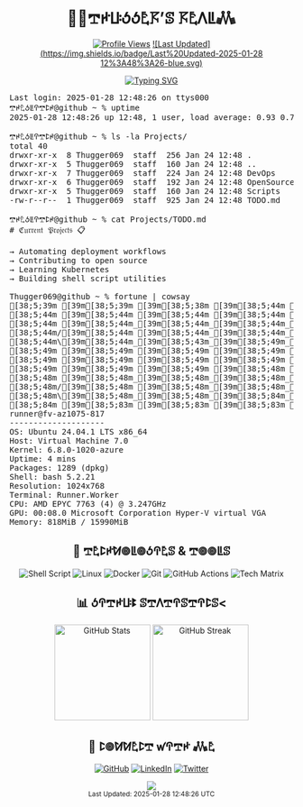 <div align="center">
  <h1>👨‍💻𖢧ꛅꚶꚽꚽ𖤢𖦪’ꕷ 𖦪𖤢ꛎꚳ𖢑</h1>

  [![Profile Views](https://komarev.com/ghpvc/?username=thugger069&color=blueviolet&style=flat-square&label=Profile%20Views)](https://github.com/thugger069)
  [![Last Updated](https://img.shields.io/badge/Last%20Updated-2025-01-28 12%3A48%3A26-blue.svg)](https://github.com/thugger069)

  <a href="https://git.io/typing-svg">
    <img src="https://readme-typing-svg.demolab.com?font=Ubuntu+Mono&duration=3000&pause=1000&color=00FF9C&center=true&vCenter=true&width=435&lines=ℌ𝔢𝔩𝔩𝔬+𝔗𝔥𝔢𝔯𝔢;ℑ’𝔪+𖢧ꛅ𖤢ꚽꚳꛈ𖢧ꛕꛅ𝔖;𝔥𝔢𝔩𝔩+𝔖𝔠𝔯𝔦𝔭𝔱+𝔈𝔫𝔱𝔥𝔲𝔰𝔦𝔞𝔰𝔱;𝔏𝔦𝔫𝔲𝔵+%26+𝔇𝔢𝔳𝔒𝔭𝔰+𝔈𝔵𝔭𝔩𝔬𝔯𝔢𝔯;𝔒𝔭𝔢𝔫+𝔖𝔬𝔲𝔯𝔠𝔢+ℭ𝔬𝔫𝔱𝔯𝔦𝔟𝔲𝔱𝔬𝔯;𝔄𝔩𝔴𝔞𝔶𝔰+𝔏𝔢𝔞𝔯𝔫𝔦𝔫𝔤+%F0%9F%92%A1" alt="Typing SVG" />
  </a>
</div>

<pre class="terminal">
Last login: 2025-01-28 12:48:26 on ttys000
𖢧ꛅ𖤢ꚽꚳꛈ𖢧ꛕꛅ@github ~ % uptime
2025-01-28 12:48:26 up 12:48, 1 user, load average: 0.93 0.78 1.03

𖢧ꛅ𖤢ꚽꚳꛈ𖢧ꛕꛅ@github ~ % ls -la Projects/
total 40
drwxr-xr-x  8 Thugger069  staff  256 Jan 24 12:48 .
drwxr-xr-x  5 Thugger069  staff  160 Jan 24 12:48 ..
drwxr-xr-x  7 Thugger069  staff  224 Jan 24 12:48 DevOps
drwxr-xr-x  6 Thugger069  staff  192 Jan 24 12:48 OpenSource
drwxr-xr-x  5 Thugger069  staff  160 Jan 24 12:48 Scripts
-rw-r--r--  1 Thugger069  staff  925 Jan 24 12:48 TODO.md

𖢧ꛅ𖤢ꚽꚳꛈ𖢧ꛕꛅ@github ~ % cat Projects/TODO.md
# ℭ𝔲𝔯𝔯𝔢𝔫𝔱 𝔓𝔯𝔬𝔧𝔢𝔠𝔱𝔰 📋

→ Automating deployment workflows
→ Contributing to open source
→ Learning Kubernetes
→ Building shell script utilities

Thugger069@github ~ % fortune | cowsay
[38;5;39m [39m[38;5;39m [39m[38;5;38m [39m[38;5;44m [39m[38;5;44m [39m[38;5;44m|[39m[38;5;44m|[39m[38;5;44m [39m[38;5;44m [39m[38;5;44m [39m[38;5;44m [39m[38;5;44m [39m[38;5;44m_[39m[38;5;44m_[39m[38;5;43m [39m[38;5;49m [39m[38;5;49m_[39m[38;5;49m_[39m[38;5;49m [39m[38;5;49m [39m[38;5;49m [39m[38;5;49m/[39m[38;5;49m/[39m[38;5;49m|[39m[38;5;48m [39m[38;5;48m [39m[38;5;48m [39m[38;5;48m [39m[38;5;48m|[39m[38;5;48m|[39m[38;5;48m [39m[38;5;48m [39m[38;5;48m [39m[38;5;84m/[39m[38;5;83m|[39m[38;5;83m_[39m[38;5;83m_[39m[38;5;83m_[39m[38;5;83m/[39m[38;5;83m|[39m[38;5;83m [39m[38;5;83m_[39m[38;5;83m_[39m[38;5;83m [39m[38;5;83m [39m[38;5;119m/[39m[38;5;118m/[39m[38;5;118m|[39m[38;5;118m [39m[38;5;118m_[39m[38;5;118m_[39m[38;5;118m_[39m[38;5;118m [39m[38;5;118m [39m[38;5;118m [39m[38;5;154m_[39m[38;5;154m_[39m[38;5;154m [39m[38;5;154m [39m[38;5;154m [39m[38;5;154m [39m[38;5;154m [39m[38;5;154m [39m[38;5;154m/[39m[38;5;154m/[39m[38;5;148m|[39m[38;5;184m [39m[38;5;184m [39m[38;5;184m_[39m[38;5;184m_[39m[38;5;184m_[39m[38;5;184m_[39m[38;5;184m [39m[38;5;184m [39m[38;5;184m/[39m[38;5;184m/[39m[38;5;184m|[39m[38;5;178m[39m
[38;5;44m [39m[38;5;44m [39m[38;5;44m [39m[38;5;44m [39m[38;5;44m=[39m[38;5;44m|[39m[38;5;44m|[39m[38;5;44m=[39m[38;5;44m [39m[38;5;44m_[39m[38;5;44m_[39m[38;5;43m/[39m[38;5;49m [39m[38;5;49m/[39m[38;5;49m_[39m[38;5;49m/[39m[38;5;49m [39m[38;5;49m_[39m[38;5;49m)[39m[38;5;49m_[39m[38;5;49m|[39m[38;5;48m/[39m[38;5;48m|[39m[38;5;48m|[39m[38;5;48m [39m[38;5;48m [39m[38;5;48m [39m[38;5;48m=[39m[38;5;48m|[39m[38;5;48m|[39m[38;5;84m=[39m[38;5;83m [39m[38;5;83m|[39m[38;5;83m [39m[38;5;83m_[39m[38;5;83m_[39m[38;5;83m [39m[38;5;83m [39m[38;5;83m/[39m[38;5;83m_[39m[38;5;83m/[39m[38;5;83m [39m[38;5;119m/[39m[38;5;118m_[39m[38;5;118m|[39m[38;5;118m/[39m[38;5;118m|[39m[38;5;118m|[39m[38;5;118m<[39m[38;5;118m [39m[38;5;118m [39m[38;5;118m/[39m[38;5;154m [39m[38;5;154m_[39m[38;5;154m/[39m[38;5;154m_[39m[38;5;154m/[39m[38;5;154m_[39m[38;5;154m_[39m[38;5;154m [39m[38;5;154m [39m[38;5;154m_[39m[38;5;148m|[39m[38;5;184m/[39m[38;5;184m|[39m[38;5;184m|[39m[38;5;184m [39m[38;5;184m|[39m[38;5;184m_[39m[38;5;184m [39m[38;5;184m [39m[38;5;184m/[39m[38;5;184m_[39m[38;5;184m|[39m[38;5;178m/[39m[38;5;214m|[39m[38;5;214m|[39m[38;5;214m[39m
[38;5;44m [39m[38;5;44m_[39m[38;5;44m_[39m[38;5;44m_[39m[38;5;44m [39m[38;5;44m|[39m[38;5;44m|[39m[38;5;44m [39m[38;5;43m/[39m[38;5;49m [39m[38;5;49m_[39m[38;5;49m_[39m[38;5;49m_[39m[38;5;49m/[39m[38;5;49m [39m[38;5;49m|[39m[38;5;49m [39m[38;5;49m|[39m[38;5;48m/[39m[38;5;48m [39m[38;5;48m_[39m[38;5;48m [39m[38;5;48m\[39m[38;5;48m [39m[38;5;48m_[39m[38;5;48m_[39m[38;5;48m_[39m[38;5;84m [39m[38;5;83m|[39m[38;5;83m|[39m[38;5;83m [39m[38;5;83m/[39m[38;5;83m [39m[38;5;83m/[39m[38;5;83m_[39m[38;5;83m/[39m[38;5;83m [39m[38;5;83m/[39m[38;5;83m [39m[38;5;119m_[39m[38;5;118m_[39m[38;5;118m_[39m[38;5;118m/[39m[38;5;118m [39m[38;5;118m_[39m[38;5;118m [39m[38;5;118m\[39m[38;5;118m [39m[38;5;118m/[39m[38;5;154m [39m[38;5;154m/[39m[38;5;154m_[39m[38;5;154m/[39m[38;5;154m_[39m[38;5;154m/[39m[38;5;154m|[39m[38;5;154m_[39m[38;5;154m [39m[38;5;154m [39m[38;5;148m|[39m[38;5;184m/[39m[38;5;184m [39m[38;5;184m_[39m[38;5;184m [39m[38;5;184m\[39m[38;5;184m [39m[38;5;184m_[39m[38;5;184m/[39m[38;5;184m_[39m[38;5;184m [39m[38;5;184m<[39m[38;5;178m/[39m[38;5;214m [39m[38;5;214m_[39m[38;5;214m [39m[38;5;214m\[39m[38;5;214m [39m[38;5;214m[39m
[38;5;44m/[39m[38;5;44m [39m[38;5;44m_[39m[38;5;44m_[39m[38;5;44m`[39m[38;5;43m [39m[38;5;49m|[39m[38;5;49m/[39m[38;5;49m [39m[38;5;49m/[39m[38;5;49m_[39m[38;5;49m_[39m[38;5;49m|[39m[38;5;49m [39m[38;5;49m|[39m[38;5;48m|[39m[38;5;48m [39m[38;5;48m/[39m[38;5;48m [39m[38;5;48m [39m[38;5;48m_[39m[38;5;48m_[39m[38;5;48m/[39m[38;5;48m/[39m[38;5;84m [39m[38;5;83m_[39m[38;5;83m_[39m[38;5;83m`[39m[38;5;83m [39m[38;5;83m|[39m[38;5;83m/[39m[38;5;83m_[39m[38;5;83m_[39m[38;5;83m_[39m[38;5;83m [39m[38;5;83m [39m[38;5;119m/[39m[38;5;118m [39m[38;5;118m/[39m[38;5;118m_[39m[38;5;118m_[39m[38;5;118m/[39m[38;5;118m [39m[38;5;118m [39m[38;5;118m_[39m[38;5;118m_[39m[38;5;154m/[39m[38;5;154m/[39m[38;5;154m_[39m[38;5;154m/[39m[38;5;154m/[39m[38;5;154m_[39m[38;5;154m/[39m[38;5;154m [39m[38;5;154m/[39m[38;5;154m [39m[38;5;148m_[39m[38;5;184m_[39m[38;5;184m/[39m[38;5;184m/[39m[38;5;184m [39m[38;5;184m [39m[38;5;184m_[39m[38;5;184m_[39m[38;5;184m/[39m[38;5;184m/[39m[38;5;184m_[39m[38;5;184m_[39m[38;5;178m_[39m[38;5;214m_[39m[38;5;214m/[39m[38;5;214m [39m[38;5;214m [39m[38;5;214m_[39m[38;5;214m_[39m[38;5;214m/[39m[38;5;214m [39m[38;5;214m[39m
[38;5;44m\[39m[38;5;44m_[39m[38;5;43m_[39m[38;5;49m_[39m[38;5;49m_[39m[38;5;49m/[39m[38;5;49m [39m[38;5;49m\[39m[38;5;49m [39m[38;5;49m [39m[38;5;49m_[39m[38;5;49m/[39m[38;5;48m|[39m[38;5;48m [39m[38;5;48m|[39m[38;5;48m_[39m[38;5;48m/[39m[38;5;48m\[39m[38;5;48m_[39m[38;5;48m_[39m[38;5;48m_[39m[38;5;84m/[39m[38;5;83m [39m[38;5;83m\[39m[38;5;83m_[39m[38;5;83m_[39m[38;5;83m_[39m[38;5;83m_[39m[38;5;83m/[39m[38;5;83m|[39m[38;5;83m/[39m[38;5;83m [39m[38;5;83m [39m[38;5;119m [39m[38;5;118m|[39m[38;5;118m/[39m[38;5;118m\[39m[38;5;118m [39m[38;5;118m [39m[38;5;118m_[39m[38;5;118m/[39m[38;5;118m\[39m[38;5;118m_[39m[38;5;154m_[39m[38;5;154m_[39m[38;5;154m/[39m[38;5;154m [39m[38;5;154m [39m[38;5;154m/[39m[38;5;154m_[39m[38;5;154m/[39m[38;5;154m [39m[38;5;154m [39m[38;5;148m/[39m[38;5;184m_[39m[38;5;184m_[39m[38;5;184m_[39m[38;5;184m_[39m[38;5;184m/[39m[38;5;184m\[39m[38;5;184m_[39m[38;5;184m_[39m[38;5;184m_[39m[38;5;184m/[39m[38;5;184m [39m[38;5;178m [39m[38;5;214m [39m[38;5;214m [39m[38;5;214m [39m[38;5;214m [39m[38;5;214m\[39m[38;5;214m_[39m[38;5;214m_[39m[38;5;214m_[39m[38;5;214m/[39m[38;5;208m [39m[38;5;208m [39m[38;5;208m[39m
[38;5;49m [39m[38;5;49m [39m[38;5;49m [39m[38;5;49m [39m[38;5;49m [39m[38;5;49m [39m[38;5;49m [39m[38;5;49m/[39m[38;5;49m_[39m[38;5;48m/[39m[38;5;48m [39m[38;5;48m([39m[38;5;48m_[39m[38;5;48m_[39m[38;5;48m/[39m[38;5;48m [39m[38;5;48m [39m[38;5;48m [39m[38;5;84m [39m[38;5;83m [39m[38;5;83m [39m[38;5;83m [39m[38;5;83m [39m[38;5;83m [39m[38;5;83m [39m[38;5;83m [39m[38;5;83m [39m[38;5;83m [39m[38;5;83m [39m[38;5;83m [39m[38;5;119m [39m[38;5;118m [39m[38;5;118m [39m[38;5;118m [39m[38;5;118m [39m[38;5;118m [39m[38;5;118m/[39m[38;5;118m_[39m[38;5;118m/[39m[38;5;118m [39m[38;5;154m [39m[38;5;154m [39m[38;5;154m [39m[38;5;154m [39m[38;5;154m [39m[38;5;154m [39m[38;5;154m [39m[38;5;154m [39m[38;5;154m [39m[38;5;154m [39m[38;5;148m [39m[38;5;184m [39m[38;5;184m [39m[38;5;184m [39m[38;5;184m [39m[38;5;184m [39m[38;5;184m [39m[38;5;184m [39m[38;5;184m [39m[38;5;184m [39m[38;5;184m [39m[38;5;184m [39m[38;5;178m [39m[38;5;214m [39m[38;5;214m [39m[38;5;214m [39m[38;5;214m [39m[38;5;214m [39m[38;5;214m [39m[38;5;214m [39m[38;5;214m [39m[38;5;214m [39m[38;5;208m [39m[38;5;208m [39m[38;5;208m [39m[38;5;208m [39m[38;5;208m [39m[38;5;208m[39m
[38;5;49m [39m[38;5;49m [39m[38;5;49m [39m[38;5;49m [39m[38;5;49m [39m[38;5;49m|[39m[38;5;48m|[39m[38;5;48m [39m[38;5;48m [39m[38;5;48m [39m[38;5;48m [39m[38;5;48m [39m[38;5;48m_[39m[38;5;48m_[39m[38;5;48m [39m[38;5;84m [39m[38;5;83m_[39m[38;5;83m_[39m[38;5;83m [39m[38;5;83m [39m[38;5;83m [39m[38;5;83m/[39m[38;5;83m/[39m[38;5;83m|[39m[38;5;83m [39m[38;5;83m [39m[38;5;83m [39m[38;5;119m/[39m[38;5;118m/[39m[38;5;118m|[39m[38;5;118m[39m
[38;5;49m [39m[38;5;49m [39m[38;5;49m [39m[38;5;48m [39m[38;5;48m=[39m[38;5;48m|[39m[38;5;48m|[39m[38;5;48m=[39m[38;5;48m [39m[38;5;48m_[39m[38;5;48m_[39m[38;5;48m/[39m[38;5;84m [39m[38;5;83m/[39m[38;5;83m_[39m[38;5;83m/[39m[38;5;83m [39m[38;5;83m_[39m[38;5;83m)[39m[38;5;83m_[39m[38;5;83m|[39m[38;5;83m/[39m[38;5;83m|[39m[38;5;83m|[39m[38;5;119m [39m[38;5;118m_[39m[38;5;118m|[39m[38;5;118m/[39m[38;5;118m|[39m[38;5;118m|[39m[38;5;118m[39m
[38;5;48m [39m[38;5;48m_[39m[38;5;48m_[39m[38;5;48m_[39m[38;5;48m [39m[38;5;48m|[39m[38;5;48m|[39m[38;5;48m [39m[38;5;48m/[39m[38;5;84m [39m[38;5;83m_[39m[38;5;83m_[39m[38;5;83m_[39m[38;5;83m/[39m[38;5;83m [39m[38;5;83m|[39m[38;5;83m [39m[38;5;83m|[39m[38;5;83m/[39m[38;5;83m [39m[38;5;83m_[39m[38;5;119m [39m[38;5;118m\[39m[38;5;118m [39m[38;5;118m/[39m[38;5;118m [39m[38;5;118m_[39m[38;5;118m [39m[38;5;118m\[39m[38;5;118m [39m[38;5;118m[39m
[38;5;48m/[39m[38;5;48m [39m[38;5;48m_[39m[38;5;48m_[39m[38;5;48m`[39m[38;5;48m [39m[38;5;84m|[39m[38;5;83m/[39m[38;5;83m [39m[38;5;83m/[39m[38;5;83m_[39m[38;5;83m_[39m[38;5;83m|[39m[38;5;83m [39m[38;5;83m|[39m[38;5;83m|[39m[38;5;83m [39m[38;5;83m/[39m[38;5;119m [39m[38;5;118m [39m[38;5;118m_[39m[38;5;118m_[39m[38;5;118m/[39m[38;5;118m/[39m[38;5;118m [39m[38;5;118m [39m[38;5;118m_[39m[38;5;118m_[39m[38;5;154m/[39m[38;5;154m [39m[38;5;154m[39m
[38;5;48m\[39m[38;5;48m_[39m[38;5;48m_[39m[38;5;84m_[39m[38;5;83m_[39m[38;5;83m/[39m[38;5;83m [39m[38;5;83m\[39m[38;5;83m [39m[38;5;83m [39m[38;5;83m_[39m[38;5;83m/[39m[38;5;83m|[39m[38;5;83m [39m[38;5;83m|[39m[38;5;119m_[39m[38;5;118m/[39m[38;5;118m\[39m[38;5;118m_[39m[38;5;118m_[39m[38;5;118m_[39m[38;5;118m/[39m[38;5;118m [39m[38;5;118m\[39m[38;5;118m_[39m[38;5;154m_[39m[38;5;154m_[39m[38;5;154m/[39m[38;5;154m [39m[38;5;154m [39m[38;5;154m[39m
[38;5;84m [39m[38;5;83m [39m[38;5;83m [39m[38;5;83m [39m[38;5;83m [39m[38;5;83m [39m[38;5;83m [39m[38;5;83m/[39m[38;5;83m_[39m[38;5;83m/[39m[38;5;83m [39m[38;5;83m([39m[38;5;119m_[39m[38;5;118m_[39m[38;5;118m/[39m[38;5;118m [39m[38;5;118m [39m[38;5;118m [39m[38;5;118m [39m[38;5;118m [39m[38;5;118m [39m[38;5;118m [39m[38;5;154m [39m[38;5;154m [39m[38;5;154m [39m[38;5;154m [39m[38;5;154m [39m[38;5;154m [39m[38;5;154m [39m[38;5;154m [39m[38;5;154m[39m
runner@fv-az1075-817 
-------------------- 
OS: Ubuntu 24.04.1 LTS x86_64 
Host: Virtual Machine 7.0 
Kernel: 6.8.0-1020-azure 
Uptime: 4 mins 
Packages: 1289 (dpkg) 
Shell: bash 5.2.21 
Resolution: 1024x768 
Terminal: Runner.Worker 
CPU: AMD EPYC 7763 (4) @ 3.247GHz 
GPU: 00:08.0 Microsoft Corporation Hyper-V virtual VGA 
Memory: 818MiB / 15990MiB 
</pre>

<div align="center">
  <h2>🔧 𖢧𖤢ꛕꛅꛘ𖣠ꚳ𖣠ꚽꛈ𖤢ꕷ & 𖢧𖣠𖣠ꚳꕷ</h2>
  
  ![Shell Script](https://img.shields.io/badge/Shell_Script-%23121011.svg?style=for-the-badge&logo=gnu-bash&logoColor=white)
  ![Linux](https://img.shields.io/badge/Linux-FCC624?style=for-the-badge&logo=linux&logoColor=black)
  ![Docker](https://img.shields.io/badge/docker-%230db7ed.svg?style=for-the-badge&logo=docker&logoColor=white)
  ![Git](https://img.shields.io/badge/git-%23F05033.svg?style=for-the-badge&logo=git&logoColor=white)
  ![GitHub Actions](https://img.shields.io/badge/github%20actions-%232671E5.svg?style=for-the-badge&logo=githubactions&logoColor=white)
  ![Tech Matrix](https://img.shields.io/static/v1?label=&message=TypeScript|Python|Rust|WASM&color=00ff9d&style=for-the-badge&logoWidth=30&logo=data:image/png;base64,iVBORw0KG...)

  <h2>📊 ꚽꛈ𖢧ꛅꚶꔪ ꕷ𖢧ꛎ𖢧ꛈꕷ𖢧ꛈꛕꕷ<</h2>
  
  <img src="https://github-readme-stats.vercel.app/api?username=thugger069&show_icons=true&theme=radical&cache_seconds=86400" alt="GitHub Stats" height="170"/>
  <img src="https://github-readme-streak-stats.herokuapp.com/?user=thugger069&theme=radical&cache_seconds=86400" alt="GitHub Streak" height="170"/>

  <h2>🤝 ꛕ𖣠ꛘꛘ𖤢ꛕ𖢧 ꛃꛈ𖢧ꛅ 𖢑𖤢</h2>
  
  [![GitHub](https://img.shields.io/badge/github-%23121011.svg?style=for-the-badge&logo=github&logoColor=white)](https://github.com/thugger069)
  [![LinkedIn](https://img.shields.io/badge/linkedin-%230077B5.svg?style=for-the-badge&logo=linkedin&logoColor=white)](https://linkedin.com/in/thugger069)
  [![Twitter](https://img.shields.io/badge/X-%23000000.svg?style=for-the-badge&logo=X&logoColor=white)](https://twitter.com/chuksgincaro)
</div>

<div align="center">
  <img src="https://capsule-render.vercel.app/api?type=waving&color=gradient&height=100&section=footer"/>
</div>

<div align="center">
  <sub>Last Updated: 2025-01-28 12:48:26 UTC</sub>
</div>

